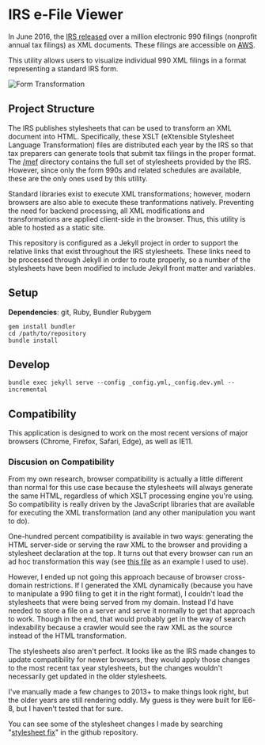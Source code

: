 # IRS e-File Viewer

In June 2016, the [IRS released](https://aws.amazon.com/blogs/publicsector/irs-990-filing-data-now-available-as-an-aws-public-data-set/) over a million electronic 990 filings (nonprofit annual tax filings) as XML documents. These filings are accessible on [AWS](https://aws.amazon.com/public-datasets/irs-990/).

This utility allows users to visualize individual 990 XML filings in a format representing a standard IRS form.

![Form Transformation](img/xml_to_form.png)

## Project Structure
The IRS publishes stylesheets that can be used to transform an XML document into HTML. Specifically, these XSLT (eXtensible Stylesheet Language Transformation) files are distributed each year by the IRS so that tax preparers can generate tools that submit tax filings in the proper format. The [/mef](/mef) directory contains the full set of stylesheets provided by the IRS. However, since only the form 990s and related schedules are available, these are the only ones used by this utility.

Standard libraries exist to execute XML transformations; however, modern browsers are also able to execute these tranformations natively. Preventing the need for backend processing, all XML modifications and transformations are applied client-side in the browser. Thus, this utility is able to hosted as a static site.

This repository is configured as a Jekyll project in order to support the relative links that exist throughout the IRS stylesheets. These links need to be processed through Jekyll in order to route properly, so a number of the stylesheets have been modified to include Jekyll front matter and variables.

## Setup
**Dependencies**: git, Ruby, Bundler Rubygem

```
gem install bundler
cd /path/to/repository
bundle install
```

## Develop
`bundle exec jekyll serve --config _config.yml,_config.dev.yml --incremental`

## Compatibility
This application is designed to work on the most recent versions of major browsers (Chrome, Firefox, Safari, Edge), as well as IE11.

### Discusion on Compatibility

From my own research, browser compatibility is actually a little different than normal for this use case because the stylesheets will always generate the same HTML, regardless of which XSLT processing engine you're using. So compatibility is really driven by the JavaScript libraries that are available for executing the XML transformation (and any other manipulation you want to do). 

One-hundred percent compatibility is available in two ways: generating the HTML server-side or serving the raw XML to the browser and providing a stylesheet declaration at the top. It turns out that every browser can run an ad hoc transformation this way (see [this file](https://github.com/betson/irs-efile-viewer/blob/d4d1d1550e3fb343d08259266c0dde3b24f27702/demo990.xml) as an example I used to use). 

However, I ended up not going this approach because of browser cross-domain restrictions. If I generated the XML dynamically (because you have to manipulate a 990 filing to get it in the right format), I couldn't load the stylesheets that were being served from my domain. Instead I'd have needed to store a file on a server and serve it normally to get that approach to work. Though in the end, that would probably get in the way of search indexability because a crawler would see the raw XML as the source instead of the HTML transformation.

The stylesheets also aren't perfect. It looks like as the IRS made changes to update compatibility for newer browsers, they would apply those changes to the most recent tax year stylesheets, but the changes wouldn't necessarily get updated in the older stylesheets. 

I've manually made a few changes to 2013+ to make things look right, but the older years are still rendering oddly. My guess is they were built for IE6-8, but I haven't tested that for sure. 

You can see some of the stylesheet changes I made by searching "[stylesheet fix](https://github.com/betson/irs-efile-viewer/search?utf8=%E2%9C%93&q=%22stylesheet+fix%22&type=Commits)" in the github repository.
